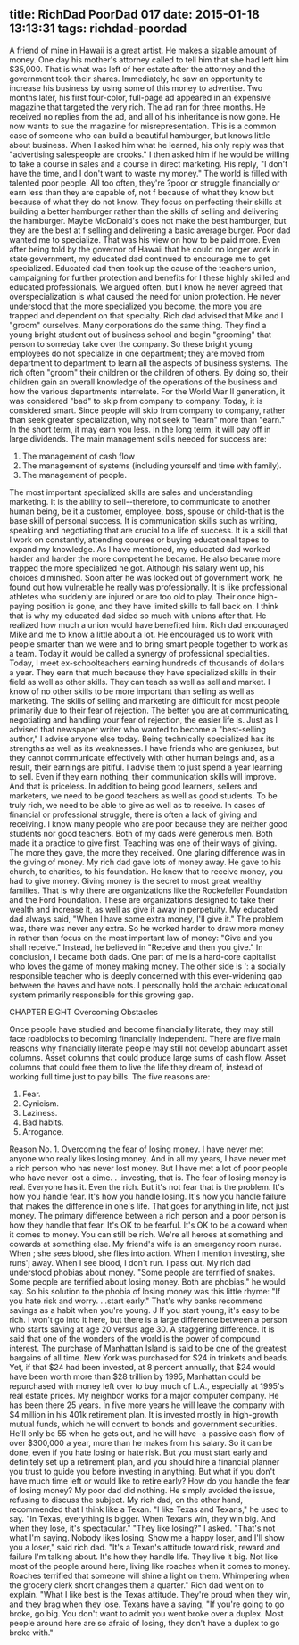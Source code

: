 title: RichDad PoorDad 017
date: 2015-01-18 13:13:31
tags: richdad-poordad
---

A friend of mine in Hawaii is a great artist. He makes a sizable amount of money. One day his mother's attorney called to tell him that she had left him $35,000. That is what was left of her estate after the attorney and the government took their shares.  Immediately, he saw an opportunity to increase his business by using some of this money to advertise. Two months later, his first four-color, full-page ad appeared in an expensive magazine that targeted the very rich. The ad ran for three months.  He received no replies from the ad, and all of his inheritance is now gone. He now wants to sue the magazine for misrepresentation.
This is a common case of someone who can build a beautiful hamburger, but knows little about business. When I asked him what he learned, his only reply was that "advertising salespeople are crooks." I then asked him if he would be willing to take a course in sales and a course in direct marketing. His reply, "I don't have the time, and I don't want to waste my money."
The world is filled with talented poor people. All too often, they're ?poor or struggle financially or earn less than they are capable of, not      f because of what they know but because of what they do not know. They focus on perfecting their skills at building a better hamburger rather than the skills of selling and delivering the hamburger. Maybe McDonald's does not make the best hamburger, but they are the best at  f selling and delivering a basic average burger.
Poor dad wanted me to specialize. That was his view on how to be paid more. Even after being told by the governor of Hawaii that he could no longer work in state government, my educated dad continued to encourage me to get specialized. Educated dad then took up the cause of the teachers union, campaigning for further protection and benefits for I these highly skilled and educated professionals. We argued often, but I know he never agreed that overspecialization is what caused the need for union protection. He never understood that the more specialized you become, the more you are trapped and dependent on that specialty.
Rich dad advised that Mike and I "groom" ourselves. Many corporations do the same thing. They find a young bright student out of business school and begin "grooming" that person to someday take over the company.  So these bright young employees do not specialize in one department; they are moved from department to department to learn all the aspects of business systems. The rich often "groom" their children or the children of others.  By doing so, their children gain an overall knowledge of the operations of the business and how the various departments interrelate.
For the World War II generation, it was considered "bad" to skip from company to company. Today, it is considered smart.  Since people will skip from company to company, rather than seek greater specialization, why not seek to "learn" more than "earn." In the short term, it may earn you less.  In the long term, it will pay off in large dividends.
The main management skills needed for success are:

1. The management of cash flow
2. The management of systems (including yourself and time with family).
3. The management of people.

The most important specialized skills are sales and understanding marketing. It is the ability to sell--therefore, to communicate to another human being, be it a customer, employee, boss, spouse or child-that is the base skill of personal success. It is communication skills such as writing, speaking and negotiating that are crucial to a life of success. It is a skill that I work on constantly, attending courses or buying educational tapes to expand my knowledge.
As I have mentioned, my educated dad worked harder and harder the more competent he became. He also became more trapped the more specialized he got. Although his salary went up, his choices diminished. Soon after he was locked out of government work, he found out how vulnerable he really was professionally. It is like professional athletes who suddenly are injured or are too old to play. Their once high-paying position is gone, and they have limited skills to fall back on. I think that is why my educated dad sided so much with unions after that. He realized how much a union would have benefited him.
Rich dad encouraged Mike and me to know a little about a lot. He encouraged us to work with people smarter than we were and to bring smart people together to work as a team. Today it would be called a synergy of professional specialities.
Today, I meet ex-schoolteachers earning hundreds of thousands of dollars a year. They earn that much because they have specialized skills in their field as well as other skills. They can teach as well as sell and market. I know of no other skills to be more important than selling as well as marketing. The skills of selling and marketing are difficult for most people primarily due to their fear of rejection. The better you are at communicating, negotiating and handling your fear of rejection, the easier life is. Just as I advised that newspaper writer who wanted to become a "best-selling author," I advise anyone else today.  Being technically specialized has its strengths as well as its weaknesses.  I have friends who are geniuses, but they cannot communicate effectively with other human beings and, as a result, their earnings are pitiful.  I advise them to just spend a year learning to sell. Even if they earn nothing, their communication skills will improve. And that is priceless.
In addition to being good learners, sellers and marketers, we need to be good teachers as well as good students. To be truly rich, we need to be able to give as well as to receive. In cases of financial or professional struggle, there is often a lack of giving and receiving. I know many people who are poor because they are neither good students nor good teachers.
Both of my dads were generous men. Both made it a practice to give first. Teaching was one of their ways of giving. The more they gave, the more they received. One glaring difference was in the giving of money. My rich dad gave lots of money away. He gave to his church, to charities, to his foundation. He knew that to receive money, you had to give money. Giving money is the secret to most great wealthy families. That is why there are organizations like the Rockefeller Foundation and the Ford Foundation. These are organizations designed to take their wealth and increase it, as well as give it away in perpetuity.
My educated dad always said, "When I have some extra money, I'll give it." The problem was, there was never any extra. So he worked harder to draw more money in rather than focus on the most important law of money: "Give and you shall receive." Instead, he believed in "Receive and then you give."
In conclusion, I became both dads.  One part of me is a hard-core capitalist who loves the game of money making money. The other side is ': a socially responsible teacher who is deeply concerned with this ever-widening gap between the haves and have nots. I personally hold the archaic educational system primarily responsible for this growing gap.

CHAPTER EIGHT
Overcoming Obstacles

Once people have studied and become financially literate, they may still face roadblocks to becoming financially independent. There are five main reasons why financially literate people may still not develop abundant asset columns. Asset columns that could produce large sums of cash flow. Asset columns that could free them to live the life they dream of, instead of working full time just to pay bills. The five reasons are:
1. Fear.
2. Cynicism.
3. Laziness.
4. Bad habits.
5. Arrogance.

Reason No. 1. Overcoming the fear of losing money. I have never met anyone who really likes losing money. And in all my years, I have never met a rich person who has never lost money. But I have met a lot of poor people who have never lost a dime. . .investing, that is.
The fear of losing money is real. Everyone has it. Even the rich. But it's not fear that is the problem. It's how you handle fear. It's how you handle losing.  It's how you handle failure that makes the difference in one's life. That goes for anything in life, not just money. The primary difference between a rich person and a poor person is how they handle that fear.
It's OK to be fearful. It's OK to be a coward when it comes to money. You can still be rich. We're all heroes at something and cowards at something else. My friend's wife is an emergency room nurse. When ; she sees blood, she flies into action. When I mention investing, she runs'j away. When I see blood, I don't run.  I pass out. My rich dad understood phobias about money.  "Some people are terrified of snakes. Some people are terrified about losing money. Both are phobias," he would say. So his solution to the phobia of losing money was this little rhyme: "If you hate risk and worry. . .start early."
That's why banks recommend savings as a habit when you're young. J If you start young, it's easy to be rich. I won't go into it here, but there is a large difference between a person who starts saving at age 20 versus age 30. A staggering difference.
It is said that one of the wonders of the world is the power of compound interest. The purchase of Manhattan Island is said to be one of the greatest bargains of all time. New York was purchased for $24 in trinkets and beads. Yet, if that $24 had been invested, at 8 percent annually, that $24 would have been worth more than $28 trillion by 1995, Manhattan could be repurchased with money left over to buy much of L.A., especially at 1995's real estate prices.
My neighbor works for a major computer company. He has been there 25 years. In five more years he will leave the company with $4 million in his 401k retirement plan. It is invested mostly in high-growth mutual funds, which he will convert to bonds and government securities. He'll only be 55 when he gets out, and he will have -a passive cash flow of over $300,000 a year, more than he makes from his salary.  So it can be done, even if you hate losing or hate risk. But you must start early and definitely set up a retirement plan, and you should hire a financial planner you trust to guide you before investing in anything.
But what if you don't have much time left or would like to retire early? How do you handle the fear of losing money?
My poor dad did nothing. He simply avoided the issue, refusing to discuss the subject.
My rich dad, on the other hand, recommended that I think like a Texan.  "I like Texas and Texans," he used to say.  "In Texas, everything is bigger. When Texans win, they win big. And when they lose, it's spectacular."
"They like losing?" I asked.
"That's not what I'm saying. Nobody likes losing. Show me a happy loser, and I'll show you a loser," said rich dad. "It's a Texan's attitude toward risk, reward and failure I'm talking about. It's how they handle life. They live it big. Not like most of the people around here, living like roaches when it comes to money. Roaches terrified that someone will shine a light on them. Whimpering when the grocery clerk short changes them a quarter."
Rich dad went on to explain.
"What I like best is the Texas attitude. They're proud when they win, and they brag when they lose. Texans have a saying, "If you're going to go broke, go big. You don't want to admit you went broke over a duplex. Most people around here are so afraid of losing, they don't have a duplex to go broke with."
